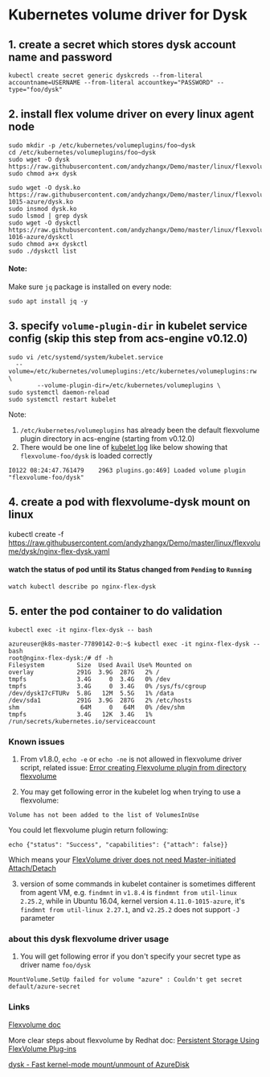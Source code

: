 # Kubernetes volume driver for Dysk
## 1. create a secret which stores dysk account name and password
```
kubectl create secret generic dyskcreds --from-literal accountname=USERNAME --from-literal accountkey="PASSWORD" --type="foo/dysk"
```

## 2. install flex volume driver on every linux agent node
```
sudo mkdir -p /etc/kubernetes/volumeplugins/foo~dysk
cd /etc/kubernetes/volumeplugins/foo~dysk
sudo wget -O dysk https://raw.githubusercontent.com/andyzhangx/Demo/master/linux/flexvolume/dysk/dysk
sudo chmod a+x dysk

sudo wget -O dysk.ko https://raw.githubusercontent.com/andyzhangx/Demo/master/linux/flexvolume/dysk/4.11.0-1015-azure/dysk.ko
sudo insmod dysk.ko
sudo lsmod | grep dysk
sudo wget -O dyskctl https://raw.githubusercontent.com/andyzhangx/Demo/master/linux/flexvolume/dysk/4.11.0-1016-azure/dyskctl
sudo chmod a+x dyskctl
sudo ./dyskctl list
```
#### Note:
Make sure `jq` package is installed on every node: 
```
sudo apt install jq -y
```

## 3. specify `volume-plugin-dir` in kubelet service config (skip this step from acs-engine v0.12.0)
```
sudo vi /etc/systemd/system/kubelet.service
  --volume=/etc/kubernetes/volumeplugins:/etc/kubernetes/volumeplugins:rw \
        --volume-plugin-dir=/etc/kubernetes/volumeplugins \
sudo systemctl daemon-reload
sudo systemctl restart kubelet
```
Note:
1. `/etc/kubernetes/volumeplugins` has already been the default flexvolume plugin directory in acs-engine (starting from v0.12.0)
2. There would be one line of [kubelet log](https://github.com/andyzhangx/Demo/tree/master/debug#q-how-to-get-k8s-kubelet-logs-on-linux-agent) like below showing that `flexvolume-foo/dysk` is loaded correctly
```
I0122 08:24:47.761479    2963 plugins.go:469] Loaded volume plugin "flexvolume-foo/dysk"
```

## 4. create a pod with flexvolume-dysk mount on linux
kubectl create -f https://raw.githubusercontent.com/andyzhangx/Demo/master/linux/flexvolume/dysk/nginx-flex-dysk.yaml

#### watch the status of pod until its Status changed from `Pending` to `Running`
```watch kubectl describe po nginx-flex-dysk```

## 5. enter the pod container to do validation
```kubectl exec -it nginx-flex-dysk -- bash```

```
azureuser@k8s-master-77890142-0:~$ kubectl exec -it nginx-flex-dysk -- bash
root@nginx-flex-dysk:/# df -h
Filesystem         Size  Used Avail Use% Mounted on
overlay            291G  3.9G  287G   2% /
tmpfs              3.4G     0  3.4G   0% /dev
tmpfs              3.4G     0  3.4G   0% /sys/fs/cgroup
/dev/dyskI7cFTURv  5.8G   12M  5.5G   1% /data
/dev/sda1          291G  3.9G  287G   2% /etc/hosts
shm                 64M     0   64M   0% /dev/shm
tmpfs              3.4G   12K  3.4G   1% /run/secrets/kubernetes.io/serviceaccount
```

### Known issues
1. From v1.8.0, `echo -e` or `echo -ne` is not allowed in flexvolume driver script, related issue: [Error creating Flexvolume plugin from directory flexvolume](https://github.com/kubernetes/kubernetes/issues/54494)

2. You may get following error in the kubelet log when trying to use a flexvolume:
```
Volume has not been added to the list of VolumesInUse
```
You could let flexvolume plugin return following:
```
echo {"status": "Success", "capabilities": {"attach": false}}
```
Which means your [FlexVolume driver does not need Master-initiated Attach/Detach](https://docs.openshift.org/latest/install_config/persistent_storage/persistent_storage_flex_volume.html#flex-volume-drivers-without-master-initiated-attach-detach)

3. version of some commands in kubelet container is sometimes different from agent VM, e.g.
`findmnt` in `v1.8.4` is `findmnt from util-linux 2.25.2`, while in Ubuntu 16.04, kernel version `4.11.0-1015-azure`, it's `findmnt from util-linux 2.27.1`, and `v2.25.2` does not support `-J` parameter

### about this dysk flexvolume driver usage
1. You will get following error if you don't specify your secret type as driver name `foo/dysk`
```
MountVolume.SetUp failed for volume "azure" : Couldn't get secret default/azure-secret
```


### Links
[Flexvolume doc](https://github.com/kubernetes/community/blob/master/contributors/devel/flexvolume.md)

More clear steps about flexvolume by Redhat doc: [Persistent Storage Using FlexVolume Plug-ins](https://docs.openshift.org/latest/install_config/persistent_storage/persistent_storage_flex_volume.html)

[dysk - Fast kernel-mode mount/unmount of AzureDisk](https://github.com/khenidak/dysk)
